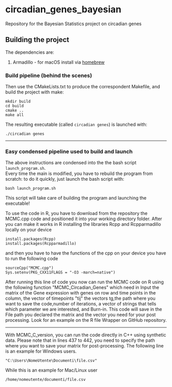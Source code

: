 # circadian_genes_bayesian
Repository for the Bayesian Statistics project on circadian genes

## Building the project
The dependencies are: 
1. Armadillo - for macOS install via [homebrew](https://formulae.brew.sh/formula/armadillo)

### Build pipeline (behind the scenes)
Then use the CMakeLists.txt to produce the correspondent Makefile, and build the project with make:
```
mkdir build
cd build 
cmake ..
make all
```
The resulting executable (called `circadian genes`) is launched with:
```
./circadian genes
```
---
### Easy condensed pipeline used to build and launch
The above instructions are condensed into the the bash script `launch_program.sh`.  
Every time the main is modified, you have to rebuild the program from scratch: to do it quickly, just launch the bash script with:
```
bash launch_program.sh
```
This script will take care of building the program and launching the executable! 

To use the code in R, you have to download from the repository the MCMC.cpp code and positioned it into your working directory folder. After you can make it works in R  installing the libraries Rcpp and Rcpparmadillo locally on your device
```
install.packages(Rcpp)
install.packages(Rcpparmadillo)
```
and then you have to have the functions of the cpp on your device you have to run the following code 
```
sourceCpp("MCMC.cpp")
Sys.setenv(PKG_CXX11FLAGS = "-O3 -march=native")
```
After running this line of code you now can run the MCMC code on R using the following function "MCMC_Circadian_Genes" which need in Input the matrix of the Gene expression with genes on row and time points in the column, the vector of timepoints "tij" the vectors tg,the path where you want to save the code,number of iterations, a vector of strings that tells which parameter we are interested, and Burn-in. This code will save in the File path you declared the matrix and the vector you need for your post processing. Look for an example on the R file Wrapper on GitHub repository.

---

With MCMC_C_version, you can run the code directly in C++ using synthetic data. Please note that in lines 437 to 442, you need to specify the path where you want to save your matrix for post-processing. The following line is an example for Windows users.
```
"C:\Users\NomeUtente\Documenti\file.csv"
```
While this is an example for Mac/Linux user
```
/home/nomeutente/documenti/file.csv
```

